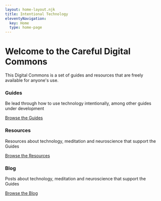 ```yaml
---
layout: home-layout.njk
title: Intentional Technology
eleventyNavigation:
  key: Home
  type: home-page
---
```

<h1>Welcome to the Careful Digital Commons</h1>

<p class="lead">This Digital Commons is a set of guides and resources that are freely available for anyone's use.</p>


<div class="container px-4" id="featured-3">
  <div class="row g-4 py-5 row-cols-1 row-cols-lg-3">
    <div class="feature col">
      <h3 class="fs-2">Guides</h3>
        <p>Be lead through how to use technology intentionally, among other guides under development</p>
        <a href="/guides/" class="btn btn-sm btn-outline-secondary">
          Browse the Guides
        </a>
    </div>
    <div class="feature col">
      <h3 class="fs-2">Resources</h3>
      <p>Resources about technology, meditation and neuroscience that support the Guides</p>
        <a href="/resources/" class="btn btn-sm btn-outline-secondary">
          Browse the Resources
        </a>
    </div>
        <div class="feature col">
      <h3 class="fs-2">Blog</h3>
      <p>Posts about technology, meditation and neuroscience that support the Guides</p>
        <a href="/blog/" class="btn btn-sm btn-outline-secondary">
          Browse the Blog
        </a>
    </div>
  </div>
</div>



